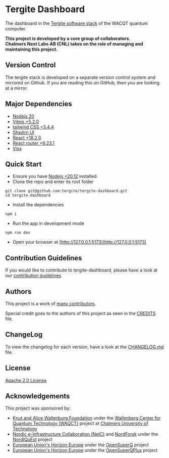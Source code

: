 # Tergite Dashboard

The dashboard in the [Tergite software stack](https://tergite.github.io/) of the WACQT quantum computer.

**This project is developed by a core group of collaborators.**  
**Chalmers Next Labs AB (CNL) takes on the role of managing and maintaining this project.**

## Version Control

The tergite stack is developed on a separate version control system and mirrored on Github.
If you are reading this on GitHub, then you are looking at a mirror.

## Major Dependencies

- [Nodejs 20](https://nodejs.org/)
- [Vitejs +5.2.0](https://vitejs.dev/)
- [tailwind CSS +3.4.4](https://tailwindcss.com/)
- [Shadcn UI](https://ui.shadcn.com/)
- [React +18.2.0](https://react.dev/)
- [React router +6.23.1](https://reactrouter.com/)
- [Visx](https://airbnb.io/visx/)

## Quick Start

- Ensure you have [Nodejs +20.12](https://nodejs.org/) installed.
- Clone the repo and enter its root folder

```shell
git clone git@github.com:tergite/tergite-dashboard.git
cd tergite-dashboard
```

- Install the dependencies

```shell
npm i
```

- Run the app in development mode

```shell
npm run dev
```

- Open your browser at [http://127.0.0.1:5173](http://127.0.0.1:5173)

## Contribution Guidelines

If you would like to contribute to tergite-dashboard, please have a look at our
[contribution guidelines](./CONTRIBUTING.md)

## Authors

This project is a work of
[many contributors](https://github.com/tergite/tergite-dashboard/graphs/contributors).

Special credit goes to the authors of this project as seen in the [CREDITS](./CREDITS.md) file.

## ChangeLog

To view the changelog for each version, have a look at
the [CHANGELOG.md](./CHANGELOG.md) file.

## License

[Apache 2.0 License](./LICENSE)

## Acknowledgements

This project was sponsored by:

- [Knut and Alice Wallenburg Foundation](https://kaw.wallenberg.org/en) under the [Wallenberg Center for Quantum Technology (WAQCT)](https://www.chalmers.se/en/centres/wacqt/) project at [Chalmers University of Technology](https://www.chalmers.se)
- [Nordic e-Infrastructure Collaboration (NeIC)](https://neic.no) and [NordForsk](https://www.nordforsk.org/sv) under the [NordIQuEst](https://neic.no/nordiquest/) project
- [European Union's Horizon Europe](https://research-and-innovation.ec.europa.eu/funding/funding-opportunities/funding-programmes-and-open-calls/horizon-europe_en) under the [OpenSuperQ](https://cordis.europa.eu/project/id/820363) project
- [European Union's Horizon Europe](https://research-and-innovation.ec.europa.eu/funding/funding-opportunities/funding-programmes-and-open-calls/horizon-europe_en) under the [OpenSuperQPlus](https://opensuperqplus.eu/) project
